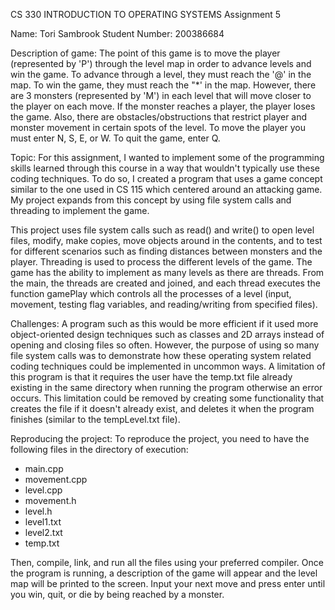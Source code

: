 CS 330 INTRODUCTION TO OPERATING SYSTEMS
Assignment 5

Name: Tori Sambrook
Student Number: 200386684

Description of game:
The point of this game is to move the player (represented by 'P') through the level map in order to advance levels and win the game. To advance through a level, they must reach the '@' in the map. To win the game, they must reach the "\*' in the map. However, there are 3 monsters (represented by 'M') in each level that will move closer to the player on each move. If the monster reaches a player, the player loses the game. Also, there are obstacles/obstructions that restrict player and monster movement in certain spots of the level. To move the player you must enter N, S, E, or W. To quit the game, enter Q.

Topic:
For this assignment, I wanted to implement some of the programming skills learned through this course in a way that wouldn't typically use these coding techniques. To do so, I created a program that uses a game concept similar to the one used in CS 115 which centered around an attacking game. My project expands from this concept by using file system calls and threading to implement the game.

This project uses file system calls such as read() and write() to open level files, modify, make copies, move objects around in the contents, and to test for different scenarios such as finding distances between monsters and the player. Threading is used to process the different levels of the game. The game has the ability to implement as many levels as there are threads. From the main, the threads are created and joined, and each thread executes the function gamePlay which controls all the processes of a level (input, movement, testing flag variables, and reading/writing from specified files).

Challenges:
A program such as this would be more efficient if it used more object-oriented design techniques such as classes and 2D arrays instead of opening and closing files so often. However, the purpose of using so many file system calls was to demonstrate how these operating system related coding techniques could be implemented in uncommon ways. A limitation of this program is that it requires the user have the temp.txt file already existing in the same directory when running the program otherwise an error occurs. This limitation could be removed by creating some functionality that creates the file if it doesn't already exist, and deletes it when the program finishes (similar to the tempLevel.txt file). 

Reproducing the project:
To reproduce the project, you need to have the following files in the directory of execution:
- main.cpp
- movement.cpp
- level.cpp
- movement.h
- level.h
- level1.txt
- level2.txt
- temp.txt

Then, compile, link, and run all the files using your preferred compiler. Once the program is running, a description of the game will appear and the level map will be printed to the screen. Input your next move and press enter until you win, quit, or die by being reached by a monster.
